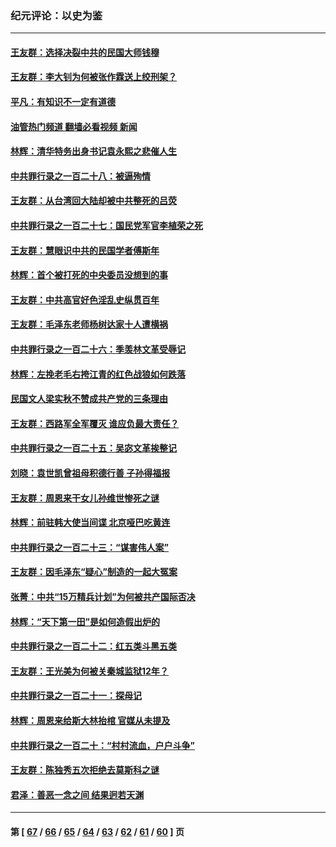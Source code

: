### 纪元评论：以史为鉴
---
#### [王友群：选择决裂中共的民国大师钱穆](../../pages/nsc1028/n14001046.md?05230330) 
#### [王友群：李大钊为何被张作霖送上绞刑架？](../../pages/nsc1028/n13999290.md?05230330) 
#### [平凡：有知识不一定有道德](../../pages/nsc1028/n13998913.md?05230330) 
#### [油管热门频道 翻墙必看视频 新闻](ok?05230330)
#### [林辉：清华特务出身书记袁永熙之悲催人生](../../pages/nsc1028/n13997413.md?05230330) 
#### [中共罪行录之一百二十八：被逼殉情](../../pages/nsc1028/n13991056.md?05230330) 
#### [王友群：从台湾回大陆却被中共整死的吕荧](../../pages/nsc1028/n13989235.md?05230330) 
#### [中共罪行录之一百二十七：国民党军官李植荣之死](../../pages/nsc1028/n13989006.md?05230330) 
#### [王友群：慧眼识中共的民国学者傅斯年](../../pages/nsc1028/n13988371.md?05230330) 
#### [林辉：首个被打死的中央委员没想到的事](../../pages/nsc1028/n13987400.md?05230330) 
#### [王友群：中共高官好色淫乱史纵贯百年](../../pages/nsc1028/n13986035.md?05230330) 
#### [王友群：毛泽东老师杨树达家十人遭横祸](../../pages/nsc1028/n13984103.md?05230330) 
#### [中共罪行录之一百二十六：季羡林文革受辱记](../../pages/nsc1028/n13980310.md?05230330) 
#### [林辉：左挽老毛右挎江青的红色战狼如何跌落](../../pages/nsc1028/n13979615.md?05230330) 
#### [民国文人梁实秋不赞成共产党的三条理由](../../pages/nsc1028/n13979403.md?05230330) 
#### [王友群：西路军全军覆灭 谁应负最大责任？](../../pages/nsc1028/n13975235.md?05230330) 
#### [中共罪行录之一百二十五：吴宓文革挨整记](../../pages/nsc1028/n13975630.md?05230330) 
#### [刘晓：袁世凯曾祖母积德行善 子孙得福报](../../pages/nsc1028/n13975138.md?05230330) 
#### [王友群：周恩来干女儿孙维世惨死之谜](../../pages/nsc1028/n13972452.md?05230330) 
#### [林辉：前驻韩大使当间谍 北京哑巴吃黄连](../../pages/nsc1028/n13971434.md?05230330) 
#### [中共罪行录之一百二十三：“谋害伟人案”](../../pages/nsc1028/n13972044.md?05230330) 
#### [王友群：因毛泽东“疑心”制造的一起大冤案](../../pages/nsc1028/n13967794.md?05230330) 
#### [张菁：中共“15万精兵计划”为何被共产国际否决](../../pages/nsc1028/n13967677.md?05230330) 
#### [林辉：“天下第一田”是如何造假出炉的](../../pages/nsc1028/n13965823.md?05230330) 
#### [中共罪行录之一百二十二：红五类斗黑五类](../../pages/nsc1028/n13965024.md?05230330) 
#### [王友群：王光美为何被关秦城监狱12年？](../../pages/nsc1028/n13963422.md?05230330) 
#### [中共罪行录之一百二十一：探母记](../../pages/nsc1028/n13961437.md?05230330) 
#### [林辉：周恩来给斯大林抬棺 官媒从未提及](../../pages/nsc1028/n13961173.md?05230330) 
#### [中共罪行录之一百二十：“村村流血，户户斗争”](../../pages/nsc1028/n13959433.md?05230330) 
#### [王友群：陈独秀五次拒绝去莫斯科之谜](../../pages/nsc1028/n13957232.md?05230330) 
#### [君泽：善恶一念之间 结果迥若天渊](../../pages/nsc1028/n13954961.md?05230330) 

---
#### 第 [ [67](./67.md?05230330) / [66](./66.md?05230330) / [65](./65.md?05230330) / [64](./64.md?05230330) / [63](./63.md?05230330) / [62](./62.md?05230330) / [61](./61.md?05230330) / [60](./60.md?05230330) ] 页
